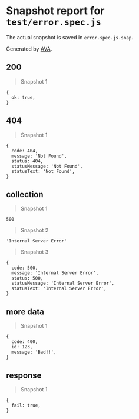 # Snapshot report for `test/error.spec.js`

The actual snapshot is saved in `error.spec.js.snap`.

Generated by [AVA](https://avajs.dev).

## 200

> Snapshot 1

    {
      ok: true,
    }

## 404

> Snapshot 1

    {
      code: 404,
      message: 'Not Found',
      status: 404,
      statusMessage: 'Not Found',
      statusText: 'Not Found',
    }

## collection

> Snapshot 1

    500

> Snapshot 2

    'Internal Server Error'

> Snapshot 3

    {
      code: 500,
      message: 'Internal Server Error',
      status: 500,
      statusMessage: 'Internal Server Error',
      statusText: 'Internal Server Error',
    }

## more data

> Snapshot 1

    {
      code: 400,
      id: 123,
      message: 'Bad!!',
    }

## response

> Snapshot 1

    {
      fail: true,
    }
